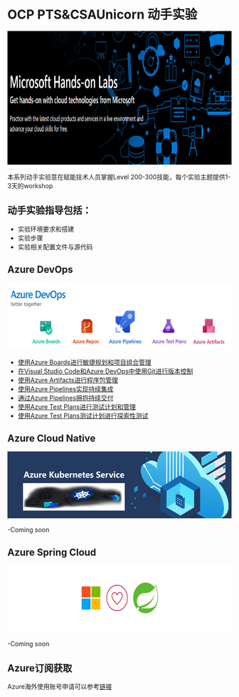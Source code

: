 


# OCP PTS&CSAUnicorn 动手实验

<img width="2000" height="300" src="./images/Microsoft-Hands-On-Labs.png"/>

本系列动手实验意在赋能技术人员掌握Level 200-300技能，每个实验主题提供1-3天的workshop

## 动手实验指导包括：
* 实验环境要求和搭建
* 实验步骤
* 实验相关配置文件与源代码


  
## Azure DevOps

<img width="2000" height="150" src="./images/AzureDevOps.png"/>


- [使用Azure Boards进行敏捷规划和项目组合管理](/OCPPTSCSAHandsonLabs/azuredevopslabs/labs/azuredevops/agile/)
- [在Visual Studio Code和Azure DevOps中使用Git进行版本控制](/OCPPTSCSAHandsonLabs/azuredevopslabs/labs/azuredevops/git/)
- [使用Azure Artifacts进行程序包管理](/OCPPTSCSAHandsonLabs/azuredevopslabs/labs/azuredevops/packagemanagement/)
- [使用Azure Pipelines实现持续集成](/OCPPTSCSAHandsonLabs/azuredevopslabs/labs/azuredevops/continuousintegration/)
- [通过Azure Pipelines拥抱持续交付](/OCPPTSCSAHandsonLabs/azuredevopslabs/labs/azuredevops/yaml/)
- [使用Azure Test Plans进行测试计划和管理](/OCPPTSCSAHandsonLabs/azuredevopslabs/labs/azuredevops/testmanagement/)
- [使用Azure Test Plans测试计划进行探索性测试](/OCPPTSCSAHandsonLabs/azuredevopslabs/labs/azuredevops/exploratorytesting/)





  
## Azure Cloud Native

<img width="2000" height="150" src="./images/AKS.png"/>

-Coming soon





  
## Azure Spring Cloud

<img width="2000" height="150" src="./images/AzureSpringCloud.png"/>

-Coming soon





   
## Azure订阅获取

Azure海外使用账号申请可以参考[链接](http://www.cnblogs.com/meowmeow/p/7773226.html?from=groupmessage&isappinstalled=0)
